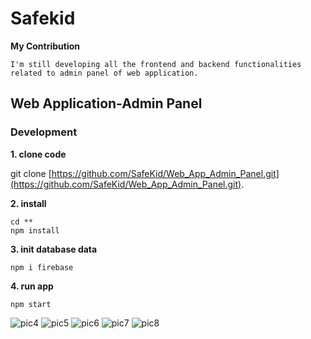# Safekid 

**My Contribution**
```
I'm still developing all the frontend and backend functionalities related to admin panel of web application. 
```

## Web Application-Admin Panel

### Development

**1. clone code**

git clone [https://github.com/SafeKid/Web_App_Admin_Panel.git](https://github.com/SafeKid/Web_App_Admin_Panel.git).


**2. install**
```
cd **
npm install
```

**3. init database data**
```
npm i firebase
```

**4. run app**
```
npm start
```

![pic4](https://user-images.githubusercontent.com/54970999/89724448-adecb000-da20-11ea-8790-3313d8c0e6aa.PNG)
![pic5](https://user-images.githubusercontent.com/54970999/89724453-b0e7a080-da20-11ea-9819-863be5a8a9b8.PNG)
![pic6](https://user-images.githubusercontent.com/54970999/89724467-0328c180-da21-11ea-8dde-caed3bbc313f.PNG)
![pic7](https://user-images.githubusercontent.com/54970999/89724454-b349fa80-da20-11ea-827f-fe62c53adc40.PNG)
![pic8](https://user-images.githubusercontent.com/54970999/89724457-b6dd8180-da20-11ea-8669-23a77fee542d.PNG)
